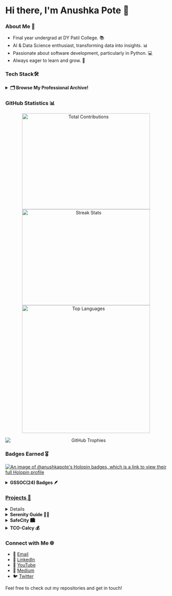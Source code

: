 # Hi there, I'm Anushka Pote 👋

### About Me 🌟
- Final year undergrad at DY Patil College. 📚
- AI & Data Science enthusiast, transforming data into insights. 📊  
- Passionate about software development, particularly in Python. 💻  
- Always eager to learn and grow. 🚀  
 
### Tech Stack🛠️ 
<details>
  <summary><b>🗂️ Browse My Professional Archive!</b></summary>
  <p>
    Languages:
    <br>
    <img src="https://img.shields.io/badge/-Python-3776AB?style=flat-square&logo=python&logoColor=white" height="30" /> 
    <img src="https://img.shields.io/badge/-C++-00599C?style=flat-square&logo=c%2B%2B&logoColor=white" height="30" /> 
    <img src="https://img.shields.io/badge/-R-276DC3?style=flat-square&logo=r&logoColor=white" height="30" /> 
    <img src="https://img.shields.io/badge/-SQL-4479A1?style=flat-square&logo=postgresql&logoColor=white" height="30" /> 
    <img src="https://img.shields.io/badge/-JavaScript-F7DF1E?style=flat-square&logo=javascript&logoColor=black" height="30" />
    <img src="https://img.shields.io/badge/-HTML-E34F26?style=flat-square&logo=html5&logoColor=white" height="30" /> 
    <img src="https://img.shields.io/badge/-CSS-1572B6?style=flat-square&logo=css3&logoColor=white" height="30" /> 
    <br><br>
    Frameworks:
    <br>
    <img src="https://img.shields.io/badge/-Flask-000000?style=flat-square&logo=flask&logoColor=white" height="30" /> 
    <img src="https://img.shields.io/badge/-Django-092E20?style=flat-square&logo=django&logoColor=white" height="30" /> 
    <img src="https://img.shields.io/badge/-FastAPI-005571?style=flat-square&logo=fastapi&logoColor=white" height="30" /> 
    <img src="https://img.shields.io/badge/-Streamlit-FF4B4B?style=flat-square&logo=streamlit&logoColor=white" height="30" /> 
    <img src="https://img.shields.io/badge/-Matplotlib-003B57?style=flat-square&logo=matplotlib&logoColor=white" height="30" /> 
    <img src="https://img.shields.io/badge/-Google%20Analytics-E37400?style=flat-square&logo=google-analytics&logoColor=white" height="30" /> 
    <img src="https://img.shields.io/badge/-TensorFlow-FF6F00?style=flat-square&logo=tensorflow&logoColor=white" height="30" /> 
    <img src="https://img.shields.io/badge/-Bootstrap-563D7C?style=flat-square&logo=bootstrap&logoColor=white" height="30" /> 
    <br><br>
    Tools:
    <br>
    <img src="https://img.shields.io/badge/-PowerBI-F2C811?style=flat-square&logo=power-bi&logoColor=black" height="30" /> 
    <img src="https://img.shields.io/badge/-Excel-217346?style=flat-square&logo=microsoft-excel&logoColor=white" height="30" /> 
    <img src="https://img.shields.io/badge/-Jupyter-DA5B0D?style=flat-square&logo=jupyter&logoColor=white" height="30" /> 
    <img src="https://img.shields.io/badge/-Git-F05032?style=flat-square&logo=git&logoColor=white" height="30" /> 
    <img src="https://img.shields.io/badge/-GitHub-181717?style=flat-square&logo=github&logoColor=white" height="30" /> 
    <img src="https://img.shields.io/badge/-Tableau-E97627?style=flat-square&logo=tableau&logoColor=white" height="30" /> 
  </p>
</details>

### GitHub Statistics 📊
<p align="center">
  <img src="https://github-readme-stats.vercel.app/api?username=Anushka-Pote&show_icons=true&theme=radical" width="400" height="300" alt="Total Contributions" /> <br>
  <img src="https://github-readme-streak-stats.herokuapp.com/?user=Anushka-Pote&theme=radical" width="400" height="300" alt="Streak Stats" />
  <img src="https://github-readme-stats.vercel.app/api/top-langs/?username=Anushka-Pote&layout=compact&theme=radical" width="400" alt="Top Languages" />
</p>

<p align="center">
  <img src="https://github-profile-trophy.vercel.app/?username=Anushka-Pote&theme=radical&no-frame=true&no-bg=true&margin-w=15" alt="GitHub Trophies" style="display: block;" />
</p>

### Badges Earned 🎖️
[![An image of @anushkapote's Holopin badges, which is a link to view their full Holopin profile](https://holopin.me/anushkapote)](https://holopin.io/@anushkapote)

<details>	
 <summary><b>GSSOC(24) Badges 🪶</b></summary><br>
<div style='display:flex; align-items:center; gap: 30px;' align='center'><a href="https://gssoc.girlscript.tech/leaderboard">
<img src="https://raw.githubusercontent.com/GSSoC24/Postman-Challenge/main/docs/assets/Postman%20White.png" width="120px" height="120px" gap: 30px />
  <img src="https://raw.githubusercontent.com/GSSoC24/Postman-Challenge/main/docs/assets/1.png" width="120px" height="120px" gap: 20px />
  <img src="https://raw.githubusercontent.com/GSSoC24/Postman-Challenge/main/docs/assets/2.png" width="120px" height="120px" gap: 20px />
  <img src="https://raw.githubusercontent.com/GSSoC24/Postman-Challenge/main/docs/assets/3.png" width="120px" height="120px" gap: 20px />
  <img src="https://raw.githubusercontent.com/GSSoC24/Postman-Challenge/main/docs/assets/4.png" width="120px" height="120px" gap: 20px />
  <img src="https://raw.githubusercontent.com/GSSoC24/Postman-Challenge/main/docs/assets/5.png" width="120px" height="120px" gap: 20px />
</div>
</details>

### Projects 🚀

<details>
  <summary><b>Standout Platform 🌟</b></summary>
  This award-winning platform, which secured first place at the Code Without Barrier Microsoft Hackathon 24, revolutionizes personalized learning through tailored course recommendations. Standout Platform transforms user data into actionable insights, empowering learners to navigate their educational journeys effectively.  
  <a href="https://github.com/Anushka-Pote/StandOut-Platform">Repo</a> | <a href="https://youtu.be/r6Miayfoy2k">Demo</a>
</details>

<details>
  <summary><b>Serenity Guide 🧘‍♀️</b></summary>
  Serenify Guide is an innovative health and mind relaxation application that utilizes AI tools for effective stress and anger management. By providing personalized resources and techniques, it aims to enhance emotional well-being and promote mental clarity. This project has also been accepted for GirlScript Summer of Code 24 for contributions, reflecting its impact and relevance.  
  <a href="https://github.com/Anushka-Pote/Serenity-Guide">Repo</a> | <a href="https://youtu.be/j4-efJYhnzs">Demo</a>
</details>

<details>
  <summary><b>SafeCity 🏙️</b></summary>
  SafeCity harnesses the power of Explainable AI to enhance urban safety through transparent decision-making. The project focuses on providing insights into safety measures and their effectiveness, fostering trust within communities. By bridging the gap between technology and public safety, SafeCity aims to create a safer urban environment.  
  <a href="https://github.com/Anushka-Pote/SafeCity-with-XAI">Repo</a> | <a href="https://youtu.be/Zo1i4-fzEps">Demo</a>
</details>

<details>
  <summary><b>TCO-Calcy 💰</b></summary>
  TCO-Calcy is a cloud-based tool designed to calculate the Total Cost of Ownership, offering businesses critical insights for strategic financial decisions. By leveraging machine learning algorithms, this application provides predictive analytics that helps organizations optimize their investments. The comprehensive reporting feature enhances clarity and aids in effective budgeting.  
  <a href="https://github.com/Anushka-Pote/TCO-Cloud-Calcy">Repo</a> | <a href="https://youtu.be/7Cs2A7y_Mk4">Demo</a>
</details>


### Connect with Me 🌐
- 📧 [Email](mailto:anushkapote1603@gmail.com)
- 💼 [LinkedIn](https://www.linkedin.com/in/anushka-pote/)
- 🎥 [YouTube](https://www.youtube.com/@anushkapote6925)
- 📝 [Medium](https://medium.com/@anushkapote1603)
- 🐦 [Twitter](https://x.com/AnushkaPote)

Feel free to check out my repositories and get in touch!
